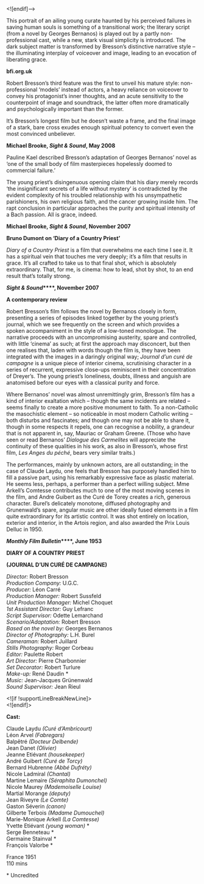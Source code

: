 <![endif]-->

This portrait of an ailing young curate haunted by his perceived failures in saving human souls is something of a transitional work; the literary script (from a novel by Georges Bernanos) is played out by a partly non-professional cast, while a new, stark visual simplicity is introduced. The dark subject matter is transformed by Bresson’s distinctive narrative style – the illuminating interplay of voiceover and image, leading to an evocation of liberating grace.

**bfi.org.uk**

Robert Bresson’s third feature was the first to unveil his mature style: non-professional ‘models’ instead of actors, a heavy reliance on voiceover to convey his protagonist’s inner thoughts, and an acute sensitivity to the counterpoint of image and soundtrack, the latter often more dramatically and psychologically important than the former.

It’s Bresson’s longest film but he doesn’t waste a frame, and the final image of a stark, bare cross exudes enough spiritual potency to convert even the most convinced unbeliever.

**Michael Brooke, _Sight & Sound_, May 2008**

Pauline Kael described Bresson’s adaptation of Georges Bernanos’ novel as ‘one of the small body of film masterpieces hopelessly doomed to commercial failure.’

The young priest’s disingenuous opening claim that his diary merely records ‘the insignificant secrets of a life without mystery’ is contradicted by the evident complexity of his troubled relationship with his unsympathetic parishioners, his own religious faith, and the cancer growing inside him. The rapt conclusion in particular approaches the purity and spiritual intensity of a Bach passion. All is grace, indeed.

**Michael Brooke, _Sight & Sound_, November 2007**

**Bruno Dumont on ‘Diary of a Country Priest’**

_Diary of a Country Priest_ is a film that overwhelms me each time I see it. It has a spiritual vein that touches me very deeply; it’s a film that results in grace. It’s all crafted to take us to that final shot, which is absolutely extraordinary. That, for me, is cinema: how to lead, shot by shot, to an end result that’s totally strong.

**_Sight & Sound_****, November 2007**

**A contemporary review**

Robert Bresson’s film follows the novel by Bernanos closely in form, presenting a series of episodes linked together by the young priest’s journal, which we see frequently on the screen and which provides a spoken accompaniment in the style of a low-toned monologue. The narrative proceeds with an uncompromising austerity, spare and controlled, with little ‘cinema’ as such; at first the approach may disconcert, but then one realises that, laden with words though the film is, they have been integrated with the images in a daringly original way; _Journal d’un curé de campagne_ is a unique piece of interior cinema, scrutinising character in a series of recurrent, expressive close-ups reminiscent in their concentration of Dreyer’s. The young priest’s loneliness, doubts, illness and anguish are anatomised before our eyes with a classical purity and force.

Where Bernanos’ novel was almost unremittingly grim, Bresson’s film has a kind of interior exaltation which – though the same incidents are related –seems finally to create a more positive monument to faith. To a non-Catholic the masochistic element – so noticeable in most modern Catholic writing – both disturbs and fascinates; and though one may not be able to share it, though in some respects it repels, one can recognise a nobility, a grandeur that is not apparent in, say, Mauriac or Graham Greene. (Those who have seen or read Bernanos’ _Dialogue des Carmelites_ will appreciate the continuity of these qualities in his work, as also in Bresson’s, whose first film, _Les Anges du péché_, bears very similar traits.)

The performances, mainly by unknown actors, are all outstanding; in the case of Claude Laydu, one feels that Bresson has purposely handled him to fill a passive part, using his remarkably expressive face as plastic material. He seems less, perhaps, a performer than a perfect willing subject. Mme Arkell’s Comtesse contributes much to one of the most moving scenes in the film, and Andre Guibert as the Curé de Torey creates a rich, generous character. Burel’s delicately monotone, diffused photography and Grunenwald’s spare, angular music are other ideally fused elements in a film quite extraordinary for its artistic control. It was shot entirely on location, exterior and interior, in the Artois region, and also awarded the Prix Louis Delluc in 1950.

**_Monthly Film Bulletin_****, June 1953**

**DIARY OF A COUNTRY PRIEST**

**(JOURNAL D’UN CURÉ DE CAMPAGNE)**

_Director:_ Robert Bresson  
_Production Company:_ U.G.C.  
_Producer:_ Léon Carré  
_Production Manager:_ Robert Sussfeld  
_Unit Production Manager:_ Michel Choquet  
_1st Assistant Director:_ Guy Lefranc  
_Script Supervisor:_ Odette Lemarchand  
_Scenario/Adaptation:_ Robert Bresson  
_Based on the novel by:_ Georges Bernanos  
_Director of Photography:_ L.H. Burel  
_Cameraman:_ Robert Juillard  
_Stills Photography:_ Roger Corbeau  
_Editor:_ Paulette Robert  
_Art Director:_ Pierre Charbonnier  
_Set Decorator:_ Robert Turlure  
_Make-up:_ René Daudin *  
_Music:_ Jean-Jacques Grünenwald  
_Sound Supervisor:_ Jean Rieul

  
<![if !supportLineBreakNewLine]>  
<![endif]>

**Cast:**

Claude Laydu _(Curé d’Ambricourt)_  
Léon Arvel _(Fabregars)_  
Balpêtré _(Docteur Delbende)_  
Jean Danet _(Olivier)_  
Jeanne Etiévant _(housekeeper)_  
André Guibert _(Curé de Torcy)_  
Bernard Hubrenne _(Abbé Dufréty)_  
Nicole Ladmiral _(Chantal)_  
Martine Lemaire _(Séraphita Dumonchel)_  
Nicole Maurey _(Mademoiselle Louise)_  
Martial Morange _(deputy)_  
Jean Riveyre _(Le Comte)_  
Gaston Séverin _(canon)_  
Gilberte Terbois _(Madame Dumouchel)_  
Marie-Monique Arkell _(La Comtesse)_  
Yvette Etiévant _(young woman)_ *  
Serge Benneteau *  
Germaine Stainval *  
François Valorbe *  

France 1951  
110 mins  

\* Uncredited
<!--stackedit_data:
eyJoaXN0b3J5IjpbLTEyMjM4OTkwOTNdfQ==
-->